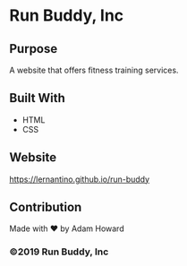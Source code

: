 # Run Buddy, Inc

## Purpose
A website that offers fitness training services.

## Built With
* HTML
* CSS

## Website
https://lernantino.github.io/run-buddy

## Contribution 
Made with ❤️ by Adam Howard

### ©️2019 Run Buddy, Inc
